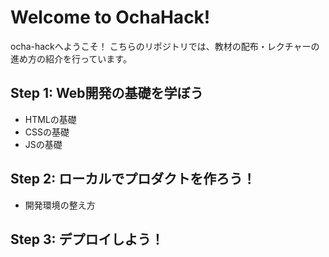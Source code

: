 # Welcome to OchaHack!

ocha-hackへようこそ！
こちらのリポジトリでは、教材の配布・レクチャーの進め方の紹介を行っています。

## Step 1: Web開発の基礎を学ぼう

 - HTMLの基礎
 - CSSの基礎
 - JSの基礎

## Step 2: ローカルでプロダクトを作ろう！

 - 開発環境の整え方
 
## Step 3: デプロイしよう！
